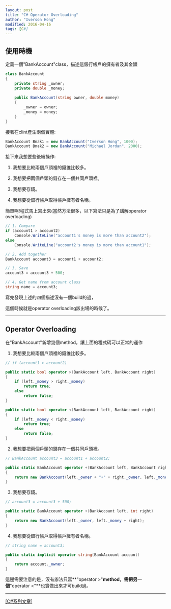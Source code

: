 ```yaml
---
layout: post
title: "C# Operator Overloading"
author: "Iverson Hong"
modified: 2016-04-16
tags: [C#]
---
```

## 使用時機 ##

定義一個"BankAccount"class，描述這銀行帳戶的擁有者及其金額

~~~csharp
class BankAccount
{
	private string _owner;
	private double _money;
	
	public BankAccount(string owner, double money)
	{
		_owner = owner;
		_money = money;
	}
}
~~~

接著在clint產生兩個實體:

~~~csharp
BankAccount Bnak1 = new BankAccount("Iverson Hong", 1000);
BankAccount Bnak2 = new BankAccount("Michael Jordan", 2000);
~~~

接下來我想要些後續操作:

1. 我想要比較兩個戶頭裡的錢誰比較多。

2. 我想要把兩個戶頭的錢存在一個共同戶頭裡。
 
3. 我想要存錢。

4. 我想要從銀行帳戶取得帳戶擁有者名稱。

簡單啊!程式馬上寫出來(當然方法很多，以下寫法只是為了講解operator overloading)

~~~csharp
// 1. Compare
if (account1 > account2)
	Console.WriteLine("account1's money is more than account2"); 
else
	Console.WriteLine("account2's money is more than account1"); 

// 2. Add together
BankAccount account3 = account1 + account2;

// 3. Save
account3 = account3 + 500;

// 4. Get name from account class 
string name = account3;
~~~

寫完發現上述的四個描述沒有一個build的過，

這個時候就是operator overloading該出場的時候了。

----------

## Operator Overloading ##

在"BankAccount"新增幾個method，讓上面的程式碼可以正常的運作

1. 我想要比較兩個戶頭裡的錢誰比較多。

~~~csharp
// if (account1 > account2)

public static bool operator >(BankAccount left, BankAccount right)
{
	if (left._money > right._money)
		return true;
	else
		return false;
}

public static bool operator <(BankAccount left, BankAccount right)
{
	if (left._money < right._money)
		return true;
	else
		return false;
}
~~~

2. 我想要把兩個戶頭的錢存在一個共同戶頭裡。

~~~csharp
// BankAccount account3 = account1 + account2;

public static BankAccount operator +(BankAccount left, BankAccount right)
{
	return new BankAccount(left._owner + "+" + right._owner, left._money + right._money);
}
~~~

3. 我想要存錢。

~~~csharp
// account3 = account3 + 500;

public static BankAccount operator +(BankAccount left, int right)
{
	return new BankAccount(left._owner, left._money + right);
}
~~~

4. 我想要從銀行帳戶取得帳戶擁有者名稱。

~~~csharp
// string name = account3;

public static implicit operator string(BankAccount account)
{
	return account._owner;
}
~~~

這邊需要注意的是，沒有辦法只寫**"operator >"**method，需把另一個**"operator <"**也實做出來才可build過。

----------

[[C#系列文章]](http://iverson127.github.io/tags/#C#)